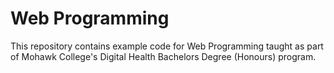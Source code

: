 # Web Programming

This repository contains example code for Web Programming taught as part of Mohawk College's Digital Health Bachelors Degree (Honours) program.

